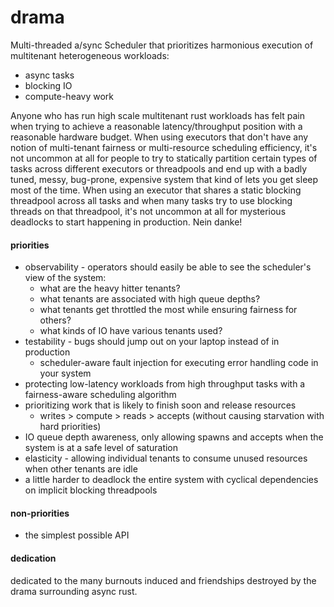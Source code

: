 # drama

Multi-threaded a/sync Scheduler that prioritizes harmonious execution
of multitenant heterogeneous workloads:

* async tasks
* blocking IO
* compute-heavy work

Anyone who has run high scale multitenant rust workloads has felt pain
when trying to achieve a reasonable latency/throughput position with
a reasonable hardware budget. When using executors that don't have any
notion of multi-tenant fairness or multi-resource scheduling efficiency,
it's not uncommon at all for people to try to statically partition certain
types of tasks across different executors or threadpools and end up with a
badly tuned, messy, bug-prone, expensive system that kind of lets you get
sleep most of the time. When using an executor that shares a static blocking
threadpool across all tasks and when many tasks try to use blocking threads on
that threadpool, it's not uncommon at all for mysterious deadlocks to start
happening in production. Nein danke!

#### priorities

* observability - operators should easily be able to see the scheduler's view of the system:
  * what are the heavy hitter tenants?
  * what tenants are associated with high queue depths?
  * what tenants get throttled the most while ensuring fairness for others?
  * what kinds of IO have various tenants used?
* testability - bugs should jump out on your laptop instead of in production
  * scheduler-aware fault injection for executing error handling code in your system
* protecting low-latency workloads from high throughput tasks with a fairness-aware scheduling algorithm
* prioritizing work that is likely to finish soon and release resources
  * writes > compute > reads > accepts (without causing starvation with hard priorities)
* IO queue depth awareness, only allowing spawns and accepts when the system is at a safe level of saturation
* elasticity - allowing individual tenants to consume unused resources when other tenants are idle
* a little harder to deadlock the entire system with cyclical dependencies on implicit blocking threadpools

#### non-priorities

* the simplest possible API

#### dedication

dedicated to the many burnouts induced and friendships destroyed by the drama surrounding async rust.
